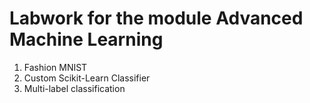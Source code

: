# Labwork for the module Advanced Machine Learning  

1. Fashion MNIST  
2. Custom Scikit-Learn Classifier  
3. Multi-label classification
